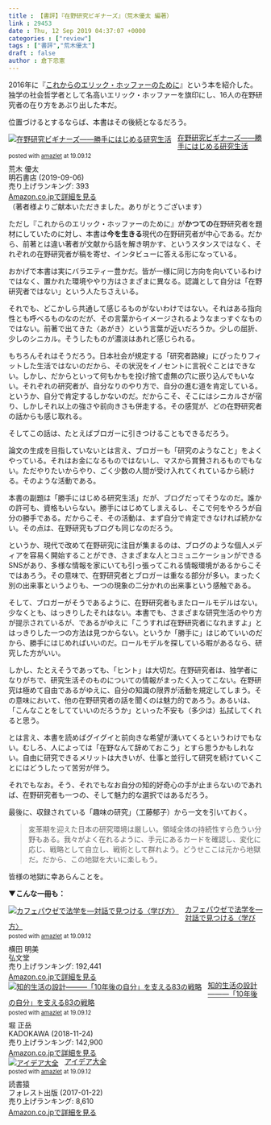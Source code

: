 ```yaml
---
title : 【書評】『在野研究ビギナーズ』（荒木優太 編著）
link : 29453
date : Thu, 12 Sep 2019 04:37:07 +0000
categories : ["review"]
tags : ["書評","荒木優太"]
draft : false
author : 倉下忠憲
---
```


2016年に『<a href="https://rashita.net/blog/?p=17898">これからのエリック・ホッファーのために</a>』という本を紹介した。独学の社会哲学者として名高いエリック・ホッファーを旗印にし、16人の在野研究者の在り方をあぶり出した本だ。

位置づけるとするならば、本書はその後続となるだろう。

<div class="amazlet-box" style="margin-bottom:0px;"><div class="amazlet-image" style="float:left;margin:0px 12px 1px 0px;"><a href="http://www.amazon.co.jp/exec/obidos/ASIN/4750348856/rashita1000-22/ref=nosim/" name="amazletlink" target="_blank" rel="noopener noreferrer"><img src="https://images-fe.ssl-images-amazon.com/images/I/41dks8i8gQL._SL160_.jpg" alt="在野研究ビギナーズ――勝手にはじめる研究生活" style="border: none;" /></a></div><div class="amazlet-info" style="line-height:120%; margin-bottom: 10px"><div class="amazlet-name" style="margin-bottom:10px;line-height:120%"><a href="http://www.amazon.co.jp/exec/obidos/ASIN/4750348856/rashita1000-22/ref=nosim/" name="amazletlink" target="_blank" rel="noopener noreferrer">在野研究ビギナーズ――勝手にはじめる研究生活</a><div class="amazlet-powered-date" style="font-size:80%;margin-top:5px;line-height:120%">posted with <a href="http://www.amazlet.com/" title="amazlet" target="_blank" rel="noopener noreferrer">amazlet</a> at 19.09.12</div></div><div class="amazlet-detail">荒木 優太 <br />明石書店 (2019-09-06)<br />売り上げランキング: 393<br /></div><div class="amazlet-sub-info" style="float: left;"><div class="amazlet-link" style="margin-top: 5px"><a href="http://www.amazon.co.jp/exec/obidos/ASIN/4750348856/rashita1000-22/ref=nosim/" name="amazletlink" target="_blank" rel="noopener noreferrer">Amazon.co.jpで詳細を見る</a></div></div></div><div class="amazlet-footer" style="clear: left"></div></div>
（著者様よりご献本いただきました。ありがとうございます）

ただし『これからのエリック・ホッファーのために』が<strong>かつての</strong>在野研究者を題材にしていたのに対し、本書は<strong>今を生きる</strong>現代の在野研究者が中心である。だから、前著とは違い著者が文献から話を解き明かす、というスタンスではなく、それぞれの在野研究者が稿を寄せ、インタビューに答える形になっている。

おかげで本書は実にバラエティー豊かだ。皆が一様に同じ方向を向いているわけではなく、置かれた環境ややり方はさまざまに異なる。認識として自分は「在野研究者ではない」という人たちさえいる。

それでも、どこかしら共通して感じるものがないわけではない。それはある指向性とも呼べるものなのだが、その言葉からイメージされるようなまっすぐなものではない。前著で出てきた〈あがき〉という言葉が近いだろうか。少しの屈折、少しのシニカル。そうしたものが濃淡はあれど感じられる。

もちろんそれはそうだろう。日本社会が規定する「研究者路線」にぴったりフィットした生活ではないのだから、その状況をイノセントに言祝ぐことはできない。しかし、だからといって何もかもを投げ捨て虚無の穴に嵌り込んでもいない。それぞれの研究者が、自分なりのやり方で、自分の進む道を肯定している。というか、自分で肯定するしかないのだ。だからこそ、そこにはシニカルさが宿り、しかしそれ以上の強さや前向きさも併走する。その感覚が、どの在野研究者の話からも感じ取れる。

そしてこの話は、たとえばブロガーに引きつけることもできるだろう。

論文の生成を目指していないとは言え、ブロガーも「研究のようなこと」をよくやっている。それはお金になるものではないし、マスから賞賛されるものでもない。ただやりたいからやり、ごく少数の人間が受け入れてくれているから続ける。そのような活動である。

本書の副題は「勝手にはじめる研究生活」だが、ブログだってそうなのだ。誰かの許可も、資格もいらない。勝手にはじめてしまえるし、そこで何をやろうが自分の勝手である。だからこそ、その活動は、まず自分で肯定できなければ続かない。その点は、在野研究もブログも同じなのだろう。

というか、現代で改めて在野研究に注目が集まるのは、ブログのような個人メディアを容易く開始することができ、さまざまな人とコミュニケーションができるSNSがあり、多様な情報を家にいても引っ張ってこれる情報環境があるからこそではあろう。その意味で、在野研究者とブロガーは重なる部分が多い。まったく別の出来事というよりも、一つの現象の二分かれの出来事という感触である。

そして、ブロガーがそうであるように、在野研究者もまたロールモデルはない。少なくとも、はっきりしたそれはない。本書でも、さまざまな研究生活のやり方が提示されているが、であるがゆえに「こうすれば在野研究者になれますよ」とはっきりした一つの方法は見つからない。というか「勝手に」はじめていいのだから、勝手にはじめればいいのだ。ロールモデルを探している暇があるなら、研究した方がいい。

しかし、たとえそうであっても、「ヒント」は大切だ。在野研究者は、独学者になりがちで、研究生活そのものについての情報がまったく入ってこない。在野研究は極めて自由であるがゆえに、自分の知識の限界が活動を規定してしまう。その意味において、他の在野研究者の話を聞くのは魅力的であろう。あるいは、「こんなことをしてていいのだろうか」といった不安も（多少は）払拭してくれると思う。

とは言え、本書を読めばグイグイと前向きな希望が湧いてくるというわけでもない。むしろ、人によっては「在野なんて辞めておこう」とすら思うかもしれない。自由に研究できるメリットは大きいが、仕事と並行して研究を続けていくことにはどうしたって苦労が伴う。

それでもなお。そう、それでもなお自分の知的好奇心の手が止まらないのであれば、在野研究者も一つの、そして魅力的な選択ではあるだろう。

最後に、収録されている「趣味の研究」（工藤郁子）から一文を引いておく。

<blockquote>
変革期を迎えた日本の研究環境は厳しい。領域全体の持続性すら危うい分野もある。我々がよく在れるように、手元にあるカードを確認し、変化に応じ、戦略として自立し、戦術として群れよう。どうせここは元から地獄だ。だから、この地獄を大いに楽しもう。
</blockquote>

皆様の地獄に幸あらんことを。

<strong>▼こんな一冊も：</strong>

<div class="amazlet-box" style="margin-bottom:0px;"><div class="amazlet-image" style="float:left;margin:0px 12px 1px 0px;"><a href="http://www.amazon.co.jp/exec/obidos/ASIN/4335357338/rashita1000-22/ref=nosim/" name="amazletlink" target="_blank" rel="noopener noreferrer"><img src="https://images-fe.ssl-images-amazon.com/images/I/51Q1jIqfJGL._SL160_.jpg" alt="カフェパウゼで法学を―対話で見つける〈学び方〉" style="border: none;" /></a></div><div class="amazlet-info" style="line-height:120%; margin-bottom: 10px"><div class="amazlet-name" style="margin-bottom:10px;line-height:120%"><a href="http://www.amazon.co.jp/exec/obidos/ASIN/4335357338/rashita1000-22/ref=nosim/" name="amazletlink" target="_blank" rel="noopener noreferrer">カフェパウゼで法学を―対話で見つける〈学び方〉</a><div class="amazlet-powered-date" style="font-size:80%;margin-top:5px;line-height:120%">posted with <a href="http://www.amazlet.com/" title="amazlet" target="_blank" rel="noopener noreferrer">amazlet</a> at 19.09.12</div></div><div class="amazlet-detail">横田 明美 <br />弘文堂 <br />売り上げランキング: 192,441<br /></div><div class="amazlet-sub-info" style="float: left;"><div class="amazlet-link" style="margin-top: 5px"><a href="http://www.amazon.co.jp/exec/obidos/ASIN/4335357338/rashita1000-22/ref=nosim/" name="amazletlink" target="_blank" rel="noopener noreferrer">Amazon.co.jpで詳細を見る</a></div></div></div><div class="amazlet-footer" style="clear: left"></div></div>

<div class="amazlet-box" style="margin-bottom:0px;"><div class="amazlet-image" style="float:left;margin:0px 12px 1px 0px;"><a href="http://www.amazon.co.jp/exec/obidos/ASIN/4046023449/rashita1000-22/ref=nosim/" name="amazletlink" target="_blank" rel="noopener noreferrer"><img src="https://images-fe.ssl-images-amazon.com/images/I/41CyIXf2nKL._SL160_.jpg" alt="知的生活の設計―――「10年後の自分」を支える83の戦略" style="border: none;" /></a></div><div class="amazlet-info" style="line-height:120%; margin-bottom: 10px"><div class="amazlet-name" style="margin-bottom:10px;line-height:120%"><a href="http://www.amazon.co.jp/exec/obidos/ASIN/4046023449/rashita1000-22/ref=nosim/" name="amazletlink" target="_blank" rel="noopener noreferrer">知的生活の設計―――「10年後の自分」を支える83の戦略</a><div class="amazlet-powered-date" style="font-size:80%;margin-top:5px;line-height:120%">posted with <a href="http://www.amazlet.com/" title="amazlet" target="_blank" rel="noopener noreferrer">amazlet</a> at 19.09.12</div></div><div class="amazlet-detail">堀 正岳 <br />KADOKAWA (2018-11-24)<br />売り上げランキング: 142,900<br /></div><div class="amazlet-sub-info" style="float: left;"><div class="amazlet-link" style="margin-top: 5px"><a href="http://www.amazon.co.jp/exec/obidos/ASIN/4046023449/rashita1000-22/ref=nosim/" name="amazletlink" target="_blank" rel="noopener noreferrer">Amazon.co.jpで詳細を見る</a></div></div></div><div class="amazlet-footer" style="clear: left"></div></div>

<div class="amazlet-box" style="margin-bottom:0px;"><div class="amazlet-image" style="float:left;margin:0px 12px 1px 0px;"><a href="http://www.amazon.co.jp/exec/obidos/ASIN/4894517450/rashita1000-22/ref=nosim/" name="amazletlink" target="_blank" rel="noopener noreferrer"><img src="https://images-fe.ssl-images-amazon.com/images/I/417MFc9ImBL._SL160_.jpg" alt="アイデア大全" style="border: none;" /></a></div><div class="amazlet-info" style="line-height:120%; margin-bottom: 10px"><div class="amazlet-name" style="margin-bottom:10px;line-height:120%"><a href="http://www.amazon.co.jp/exec/obidos/ASIN/4894517450/rashita1000-22/ref=nosim/" name="amazletlink" target="_blank" rel="noopener noreferrer">アイデア大全</a><div class="amazlet-powered-date" style="font-size:80%;margin-top:5px;line-height:120%">posted with <a href="http://www.amazlet.com/" title="amazlet" target="_blank" rel="noopener noreferrer">amazlet</a> at 19.09.12</div></div><div class="amazlet-detail">読書猿 <br />フォレスト出版 (2017-01-22)<br />売り上げランキング: 8,610<br /></div><div class="amazlet-sub-info" style="float: left;"><div class="amazlet-link" style="margin-top: 5px"><a href="http://www.amazon.co.jp/exec/obidos/ASIN/4894517450/rashita1000-22/ref=nosim/" name="amazletlink" target="_blank" rel="noopener noreferrer">Amazon.co.jpで詳細を見る</a></div></div></div><div class="amazlet-footer" style="clear: left"></div></div>
